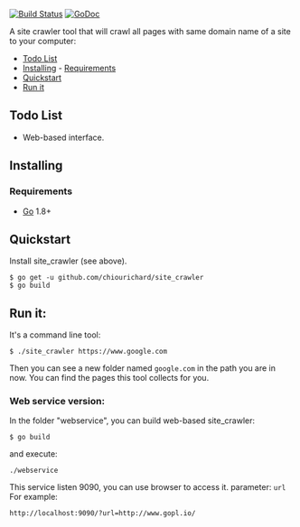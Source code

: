 [![Build Status](https://travis-ci.org/chiourichard/site_crawler.svg?branch=master)](https://travis-ci.org/chiourichard/site_crawler)
[![GoDoc](https://godoc.org/github.com/chiourichard/site_crawler?status.svg)](https://godoc.org/github.com/chiourichard/site_crawler)

A site crawler tool that will crawl all pages with same domain name of a site to your computer:

<!-- MarkdownTOC -->

* [Todo List](#todo-list)
* [Installing](#installing) - [Requirements](#requirements)
* [Quickstart](#quickstart)
* [Run it](#run-it)

<!-- /MarkdownTOC -->

## Todo List

* Web-based interface.

## Installing

### Requirements

* [Go](https://golang.org/dl/) 1.8+

## Quickstart

Install site_crawler (see above).

```
$ go get -u github.com/chiourichard/site_crawler
$ go build
```

## Run it:

It's a command line tool:

```
$ ./site_crawler https://www.google.com
```

Then you can see a new folder named `google.com` in the path you are in now. You can find the pages this tool collects for you.

### Web service version:

In the folder "webservice", you can build web-based site_crawler:

```
$ go build
```

and execute:

```
./webservice
```

This service listen 9090, you can use browser to access it.
parameter: `url`
For example:

```
http://localhost:9090/?url=http://www.gopl.io/
```

